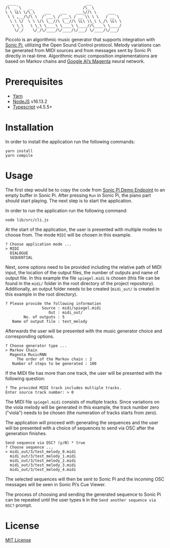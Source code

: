 ```
 ____                              ___
/\  _`\   __                      /\_ \
\ \ \L\ \/\_\    ___    ___    ___\//\ \     ___
 \ \ ,__/\/\ \  /'___\ /'___\ / __`\\ \ \   / __`\
  \ \ \/  \ \ \/\ \__//\ \__//\ \L\ \\_\ \_/\ \L\ \
   \ \_\   \ \_\ \____\ \____\ \____//\____\ \____/
    \/_/    \/_/\/____/\/____/\/___/ \/____/\/___/
```
Piccolo is an algorithmic music generator that supports integration with [Sonic Pi](https://sonic-pi.net/), utilizing the Open Sound Control protocol. Melody variations can be generated from MIDI sources and from messages sent by Sonic Pi directly in real-time. Algorithmic music composition implementations are based on Markov chains and [Google AI’s Magenta](https://magenta.tensorflow.org/) neural network.
# Prerequisites
- [Yarn](https://yarnpkg.com/)
- [NodeJS](https://nodejs.org/en/) v16.13.2
- [Typescript](https://www.typescriptlang.org/) v4.5.5+
# Installation
In order to install the application run the following commands:
```
yarn install
yarn compile
```
# Usage
The first step would be to copy the code from [Sonic Pi Demo Endpoint](./sonic_pi/spiegel.rb) to an empty buffer in Sonic Pi.
After pressing `Run` in Sonic Pi, the piano part should start playing. The next step is to start the application.

In order to run the application run the following command:
```
node lib/src/cli.js
```

At the start of the application, the user is presented with multiple modes to choose from. The mode `MIDI` will be chosen in this example.
```
? Choose application mode ...
> MIDI
  DIALOGUE
  SEQUENTIAL
```

Next, some options need to be provided including the relative path of MIDI input, the location of the output files, the number of outputs and name of output file. In this example the file `spiegel.midi` is chosen (this file can be found in the `midi/` folder in the root directory of the project repository). Additionally, an output folder needs to be created (`midi_out/` is created in this example in the root directory).
```
? Please provide the following information
                Source : midi/spiegel.midi
                   Out : midi_out/
        No. of outputs : 5
   Name of output file : test_melody
```

Afterwards the user will be presented with the music generator choice and corresponding options.
```
? Choose generator type ...
> Markov Chain
  Magenta MusicRNN
     The order of the Markov chain : 2
   Number of steps to be generated : 100
```
If the MIDI file has more than one track, the user will be presented with the following question:
```
? The provided MIDI track includes multiple tracks.
Enter source track number: > 0
```

The MIDI file `spiegel.midi` consists of multiple tracks. Since variations on the viola melody will be generated in this example, the track number zero ("viola") needs to be chosen (the numeration of tracks starts from zero).

The application will proceed with generating the sequences and the user will be presented
with a choice of sequences to send via OSC after the generation finishes.
```
Send sequence via OSC? (y/N) * true
? Choose sequence ...
> midi_out/3/test_melody_0.midi
  midi_out/3/test_melody_1.midi
  midi_out/3/test_melody_2.midi
  midi_out/3/test_melody_3.midi
  midi_out/3/test_melody_4.midi
```

The selected sequences will then be sent to Sonic Pi and the incoming OSC messages will be seen in Sonic Pi’s Cue Viewer.

The process of choosing and sending the generated sequence to Sonic Pi can be repeated
until the user types `N` in the `Send another sequence via OSC?` prompt.
# License
[MIT License](./LICENSE)
